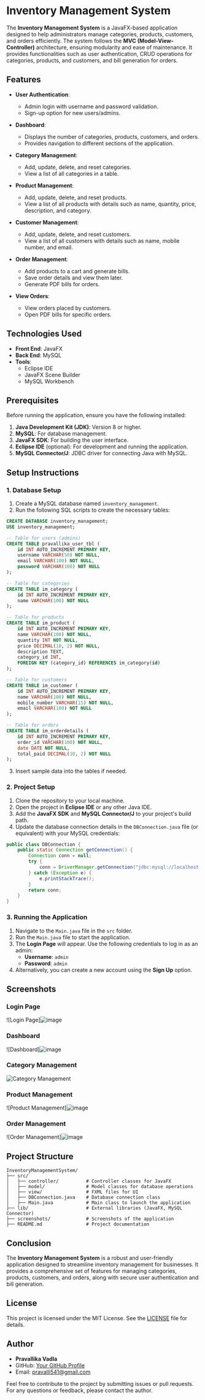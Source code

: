 # Inventory Management System

The **Inventory Management System** is a JavaFX-based application designed to help administrators manage categories, products, customers, and orders efficiently. The system follows the **MVC (Model-View-Controller)** architecture, ensuring modularity and ease of maintenance. It provides functionalities such as user authentication, CRUD operations for categories, products, and customers, and bill generation for orders.


## Features

- **User Authentication**:
  - Admin login with username and password validation.
  - Sign-up option for new users/admins.

- **Dashboard**:
  - Displays the number of categories, products, customers, and orders.
  - Provides navigation to different sections of the application.

- **Category Management**:
  - Add, update, delete, and reset categories.
  - View a list of all categories in a table.

- **Product Management**:
  - Add, update, delete, and reset products.
  - View a list of all products with details such as name, quantity, price, description, and category.

- **Customer Management**:
  - Add, update, delete, and reset customers.
  - View a list of all customers with details such as name, mobile number, and email.

- **Order Management**:
  - Add products to a cart and generate bills.
  - Save order details and view them later.
  - Generate PDF bills for orders.

- **View Orders**:
  - View orders placed by customers.
  - Open PDF bills for specific orders.

## Technologies Used

- **Front End**: JavaFX
- **Back End**: MySQL
- **Tools**:
  - Eclipse IDE
  - JavaFX Scene Builder
  - MySQL Workbench

## Prerequisites

Before running the application, ensure you have the following installed:

1. **Java Development Kit (JDK)**: Version 8 or higher.
2. **MySQL**: For database management.
3. **JavaFX SDK**: For building the user interface.
4. **Eclipse IDE** (optional): For development and running the application.
5. **MySQL Connector/J**: JDBC driver for connecting Java with MySQL.

## Setup Instructions

### 1. **Database Setup**

1. Create a MySQL database named `inventory_management`.
2. Run the following SQL scripts to create the necessary tables:

```sql
CREATE DATABASE inventory_management;
USE inventory_management;

-- Table for users (admins)
CREATE TABLE pravallika_user_tbl (
    id INT AUTO_INCREMENT PRIMARY KEY,
    username VARCHAR(50) NOT NULL,
    email VARCHAR(100) NOT NULL,
    password VARCHAR(100) NOT NULL
);

-- Table for categories
CREATE TABLE im_category (
    id INT AUTO_INCREMENT PRIMARY KEY,
    name VARCHAR(100) NOT NULL
);

-- Table for products
CREATE TABLE im_product (
    id INT AUTO_INCREMENT PRIMARY KEY,
    name VARCHAR(100) NOT NULL,
    quantity INT NOT NULL,
    price DECIMAL(10, 2) NOT NULL,
    description TEXT,
    category_id INT,
    FOREIGN KEY (category_id) REFERENCES im_category(id)
);

-- Table for customers
CREATE TABLE im_customer (
    id INT AUTO_INCREMENT PRIMARY KEY,
    name VARCHAR(100) NOT NULL,
    mobile_number VARCHAR(15) NOT NULL,
    email VARCHAR(100) NOT NULL
);

-- Table for orders
CREATE TABLE im_orderdetails (
    id INT AUTO_INCREMENT PRIMARY KEY,
    order_id VARCHAR(100) NOT NULL,
    date DATE NOT NULL,
    total_paid DECIMAL(10, 2) NOT NULL
);
```
3. Insert sample data into the tables if needed.


### 2. **Project Setup**

1. Clone the repository to your local machine.
2. Open the project in **Eclipse IDE** or any other Java IDE.
3. Add the **JavaFX SDK** and **MySQL Connector/J** to your project's build path.
4. Update the database connection details in the `DBConnection.java` file (or equivalent) with your MySQL credentials:

```java
public class DBConnection {
    public static Connection getConnection() {
        Connection conn = null;
        try {
            conn = DriverManager.getConnection("jdbc:mysql://localhost:3306/inventory_management", "root", "your_password");
        } catch (Exception e) {
            e.printStackTrace();
        }
        return conn;
    }
}
```

### 3. **Running the Application**

1. Navigate to the `Main.java` file in the `src` folder.
2. Run the `Main.java` file to start the application.
3. The **Login Page** will appear. Use the following credentials to log in as an admin:
   - **Username**: `admin`
   - **Password**: `admin`
4. Alternatively, you can create a new account using the **Sign Up** option.


## Screenshots

### Login Page
![Login Page]![image](https://github.com/user-attachments/assets/47e2c023-b23e-4743-b1b5-c97f7e5b5334)

### Dashboard
![Dashboard]![image](https://github.com/user-attachments/assets/33e897e4-9c1e-4e2c-8c80-666c99a18f14)

### Category Management
![Category Management](https://github.com/user-attachments/assets/32bc985b-847c-4371-a22e-1fda47160a43)

### Product Management
![Product Management]![image](https://github.com/user-attachments/assets/01d3e27c-6b0d-4a01-86a8-fa2643ab933d)


### Order Management
![Order Management]![image](https://github.com/user-attachments/assets/b65d3a41-4b09-449e-ab77-1560bb2a6f4f)



## Project Structure

```
InventoryManagementSystem/
├── src/
│   ├── controller/          # Controller classes for JavaFX
│   ├── model/               # Model classes for database operations
│   ├── view/                # FXML files for UI
│   ├── DBConnection.java    # Database connection class
│   ├── Main.java            # Main class to launch the application
├── lib/                     # External libraries (JavaFX, MySQL Connector)
├── screenshots/             # Screenshots of the application
├── README.md                # Project documentation
```

## Conclusion

The **Inventory Management System** is a robust and user-friendly application designed to streamline inventory management for businesses. It provides a comprehensive set of features for managing categories, products, customers, and orders, along with secure user authentication and bill generation.


## License

This project is licensed under the MIT License. See the [LICENSE](LICENSE) file for details.



## Author

- **Pravallika Vadla**
- GitHub: [Your GitHub Profile](https://github.com/vadlapravallika)
- Email: pravalli541@gmail.com


Feel free to contribute to the project by submitting issues or pull requests. For any questions or feedback, please contact the author.
